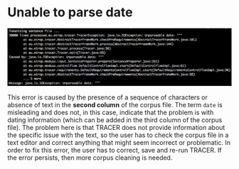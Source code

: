 # Unable to parse date

![](../../.gitbook/assets/unparseable-date.png)

This error is caused by the presence of a sequence of characters or absence of text in the **second column** of the corpus file. The term `date` is misleading and does not, in this case, indicate that the problem is with dating information \(which can be added in the third column of the corpus file\). The problem here is that TRACER does not provide information about the specific issue with the text, so the user has to check the corpus file in a text editor and correct anything that might seem incorrect or problematic. In order to fix this error, the user has to correct, save and re-run TRACER. If the error persists, then more corpus cleaning is needed.


